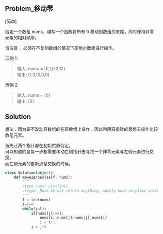 ## Problem_移动零

[简单]

给定一个数组 nums，编写一个函数将所有 0 移动到数组的末尾，同时保持非零元素的相对顺序。

请注意 ，必须在不复制数组的情况下原地对数组进行操作。

 
示例 1:

>输入: nums = [0,1,0,3,12]  
输出: [1,3,12,0,0]  

示例 2:

>输入: nums = [0]  
输出: [0]

## Solution
想法：因为要不改动原数组的在原数组上操作，因此利用双指针的思想去操作比较数组元素。  

首先让两个指针都在初始位置待定。  
可以知道的是每一步都需要移动右侧指针去寻找一个非零元素与左侧元素进行交换。  
而左侧元素的更新点是交换的时候。  
```python
class Solution(object):
    def moveZeroes(self, nums):
        """
        :type nums: List[int]
        :rtype: None Do not return anything, modify nums in-place instead.
        """
        l = len(nums)
        i=j=0
        while(j<l):
            if(nums[j]!=0):
                nums[i],nums[j]=nums[j],nums[i]
                i = i+1
            j = j+1
```